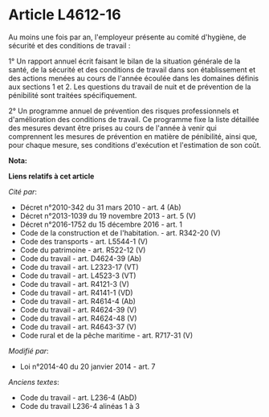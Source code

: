 # Article L4612-16

Au moins une fois par an, l'employeur présente au comité d'hygiène, de sécurité et des conditions de travail : 

1° Un rapport annuel écrit faisant le bilan de la situation générale de la santé, de la sécurité et des conditions de travail
dans son établissement et des actions menées au cours de l'année écoulée dans les domaines définis aux sections 1 et 2. Les
questions du travail de nuit et de prévention de la pénibilité sont traitées spécifiquement. 

2° Un programme annuel de prévention des risques professionnels et d'amélioration des conditions de travail. Ce programme
fixe la liste détaillée des mesures devant être prises au cours de l'année à venir qui comprennent les mesures de prévention
en matière de pénibilité, ainsi que, pour chaque mesure, ses conditions d'exécution et l'estimation de son coût.

**Nota:**



**Liens relatifs à cet article**

_Cité par_:

  - Décret n°2010-342 du 31 mars 2010 - art. 4 (Ab)
  - Décret n°2013-1039 du 19 novembre 2013 - art. 5 (V)
  - Décret n°2016-1752 du 15 décembre 2016 - art. 1
  - Code de la construction et de l'habitation. - art. R342-20 (V)
  - Code des transports - art. L5544-1 (V)
  - Code du patrimoine - art. R522-12 (V)
  - Code du travail - art. D4624-39 (Ab)
  - Code du travail - art. L2323-17 (VT)
  - Code du travail - art. L4523-3 (VT)
  - Code du travail - art. R4121-3 (V)
  - Code du travail - art. R4141-1 (VD)
  - Code du travail - art. R4614-4 (Ab)
  - Code du travail - art. R4624-39 (V)
  - Code du travail - art. R4624-48 (V)
  - Code du travail - art. R4643-37 (V)
  - Code rural et de la pêche maritime - art. R717-31 (V)

_Modifié par_:

  - Loi n°2014-40 du 20 janvier 2014 - art. 7

_Anciens textes_:

  - Code du travail - art. L236-4 (AbD)
  - Code du travail L236-4 alinéas 1 à 3
